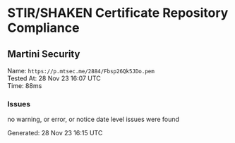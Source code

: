 # STIR/SHAKEN Certificate Repository Compliance

## Martini Security

Name: `https://p.mtsec.me/2884/Fbsp26Qk5JDo.pem`\
Tested At: 28 Nov 23 16:07 UTC\
Time: 88ms

### Issues

no warning, or error, or notice date level issues were found

Generated: 28 Nov 23 16:15 UTC